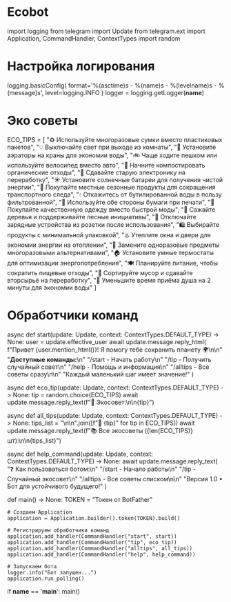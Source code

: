 # Ecobot
import logging
from telegram import Update
from telegram.ext import Application, CommandHandler, ContextTypes
import random

# Настройка логирования
logging.basicConfig(
    format='%(asctime)s - %(name)s - %(levelname)s - %(message)s',
    level=logging.INFO
)
logger = logging.getLogger(__name__)

# Эко советы
ECO_TIPS = [
    "♻️ Используйте многоразовые сумки вместо пластиковых пакетов",
    "💡 Выключайте свет при выходе из комнаты",
    "🚰 Установите аэраторы на краны для экономии воды",
    "🚲 Чаще ходите пешком или используйте велосипед вместо авто",
    "🌱 Начните компостировать органические отходы",
    "📱 Сдавайте старую электронику на переработку",
    "☀️ Установите солнечные батареи для получения чистой энергии",
    "🥬 Покупайте местные сезонные продукты для сокращения транспортного следа",
    "💧 Откажитесь от бутилированной воды в пользу фильтрованной",
    "📄 Используйте обе стороны бумаги при печати",
    "👕 Покупайте качественную одежду вместо быстрой моды",
    "🌳 Сажайте деревья и поддерживайте лесные инициативы",
    "🔌 Отключайте зарядные устройства из розетки после использования",
    "🛍️ Выбирайте продукты с минимальной упаковкой",
    "♨️ Утеплите окна и двери для экономии энергии на отоплении",
    "🌿 Замените одноразовые предметы многоразовыми альтернативами",
    "🏠 Установите умные термостаты для оптимизации энергопотребления",
    "🍽️ Планируйте питание, чтобы сократить пищевые отходы",
    "🔄 Сортируйте мусор и сдавайте вторсырьё на переработку",
    "🚿 Уменьшите время приёма душа на 2 минуты для экономии воды"
]

# Обработчики команд
async def start(update: Update, context: ContextTypes.DEFAULT_TYPE) -> None:
    user = update.effective_user
    await update.message.reply_html(
        f"Привет {user.mention_html()}! Я помогу тебе сохранить планету 🌍\n\n"
        "<b>Доступные команды:</b>\n"
        "/start - Начать работу\n"
        "/tip - Получить случайный совет\n"
        "/help - Помощь и информация\n"
        "/alltips - Все советы сразу\n\n"
        "Каждый маленький шаг имеет значение!"
    )

async def eco_tip(update: Update, context: ContextTypes.DEFAULT_TYPE) -> None:
    tip = random.choice(ECO_TIPS)
    await update.message.reply_text(f"🌟 Экосовет:\n\n{tip}")

async def all_tips(update: Update, context: ContextTypes.DEFAULT_TYPE) -> None:
    tips_list = "\n\n".join([f"🌿 {tip}" for tip in ECO_TIPS])
    await update.message.reply_text(f"📚 Все экосоветы ({len(ECO_TIPS)} шт):\n\n{tips_list}")

async def help_command(update: Update, context: ContextTypes.DEFAULT_TYPE) -> None:
    await update.message.reply_text(
        "❓ Как пользоваться ботом:\n"
        "/start - Начало работы\n"
        "/tip - Случайный экосовет\n"
        "/alltips - Все советы списком\n\n"
        "Версия 1.0 • Бот для устойчивого будущего!"
    )

def main() -> None:
    TOKEN = "Токен от BotFather"
    
    # Создаем Application
    application = Application.builder().token(TOKEN).build()
    
    # Регистрируем обработчики команд
    application.add_handler(CommandHandler("start", start))
    application.add_handler(CommandHandler("tip", eco_tip))
    application.add_handler(CommandHandler("alltips", all_tips))
    application.add_handler(CommandHandler("help", help_command))
    
    # Запускаем бота
    logger.info("Бот запущен...")
    application.run_polling()

if __name__ == '__main__':
    main()
